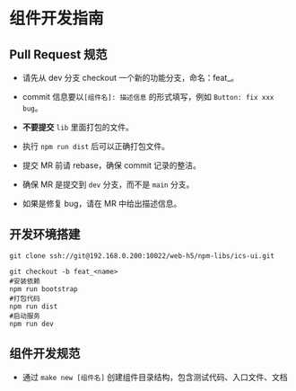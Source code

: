 # 组件开发指南

## Pull Request 规范
- 请先从 dev 分支 checkout 一个新的功能分支，命名：feat_<name>。

- commit 信息要以`[组件名]: 描述信息` 的形式填写，例如 `Button: fix xxx bug`。

- **不要提交** `lib` 里面打包的文件。

- 执行 `npm run dist` 后可以正确打包文件。

- 提交 MR 前请 rebase，确保 commit 记录的整洁。

- 确保 MR 是提交到 `dev` 分支，而不是 `main` 分支。

- 如果是修复 bug，请在 MR 中给出描述信息。

## 开发环境搭建
```shell
git clone ssh://git@192.168.0.200:10022/web-h5/npm-libs/ics-ui.git

git checkout -b feat_<name>
#安装依赖
npm run bootstrap 
#打包代码
npm run dist
#启动服务
npm run dev

```

## 组件开发规范
- 通过 `make new [组件名]` 创建组件目录结构，包含测试代码、入口文件、文档
<!-- - 如果包含父子组件，需要更改目录结构，参考 `Button` -->
<!-- - 组件内如果依赖了其他组件，需要在当前组件内引入，参考 `Select` -->

